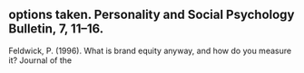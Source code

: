 ## options taken. Personality and Social Psychology Bulletin, 7, 11–16.

Feldwick, P. (1996). What is brand equity anyway, and how do you measure it? Journal of the